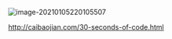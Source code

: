 ![image-20210105220105507](C:\Users\liszt\AppData\Roaming\Typora\typora-user-images\image-20210105220105507.png)









http://caibaojian.com/30-seconds-of-code.html